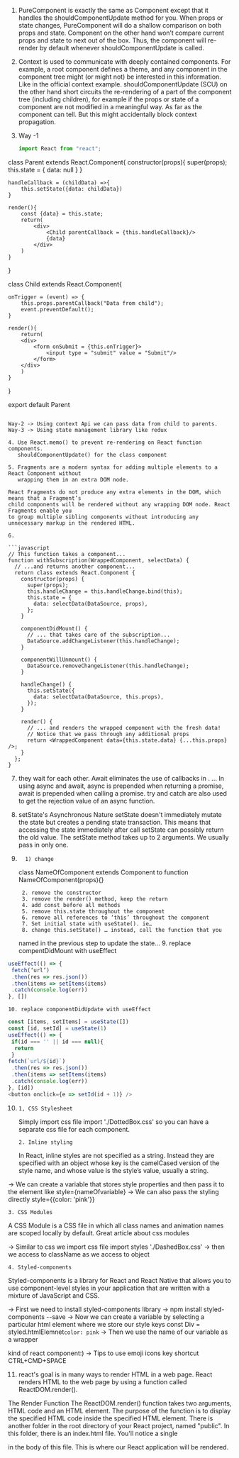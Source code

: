 1. PureComponent is exactly the same as Component except that it handles the shouldComponentUpdate method for you. When props or state changes, PureComponent will do a shallow comparison on both props and state. Component on the other hand won’t compare current props and state to next out of the box. Thus, the component will re-render by default whenever shouldComponentUpdate is called.

2. Context is used to communicate with deeply contained components. For example, a root component defines a theme, and any component in the component tree might (or might not) be interested in this information. Like in the official context example.
   shouldComponentUpdate (SCU) on the other hand short circuits the re-rendering of a part of the component tree (including children), for example if the props or state of a component are not modified in a meaningful way. As far as the component can tell. But this might accidentally block context propagation.

3. Way -1
   ```javascript
   import React from "react";
   ```

class Parent extends React.Component{
constructor(props){
super(props);
this.state = {
data: null
}
}

    handleCallback = (childData) =>{
        this.setState({data: childData})
    }

    render(){
        const {data} = this.state;
        return(
            <div>
                <Child parentCallback = {this.handleCallback}/>
                {data}
            </div>
        )
    }

}

class Child extends React.Component{

    onTrigger = (event) => {
        this.props.parentCallback("Data from child");
        event.preventDefault();
    }

    render(){
        return(
        <div>
            <form onSubmit = {this.onTrigger}>
                <input type = "submit" value = "Submit"/>
            </form>
        </div>
        )
    }

}

export default Parent

````

Way-2 -> Using context Api we can pass data from child to parents.
Way-3 -> Using state management library like redux

4. Use React.memo() to prevent re-rendering on React function components.
   shouldComponentUpdate() for the class component

5. Fragments are a modern syntax for adding multiple elements to a React Component without
   wrapping them in an extra DOM node.

React Fragments do not produce any extra elements in the DOM, which means that a Fragment’s
child components will be rendered without any wrapping DOM node. React Fragments enable you
to group multiple sibling components without introducing any unnecessary markup in the rendered HTML.

6.

```javascript
// This function takes a component...
function withSubscription(WrappedComponent, selectData) {
  // ...and returns another component...
  return class extends React.Component {
    constructor(props) {
      super(props);
      this.handleChange = this.handleChange.bind(this);
      this.state = {
        data: selectData(DataSource, props),
      };
    }

    componentDidMount() {
      // ... that takes care of the subscription...
      DataSource.addChangeListener(this.handleChange);
    }

    componentWillUnmount() {
      DataSource.removeChangeListener(this.handleChange);
    }

    handleChange() {
      this.setState({
        data: selectData(DataSource, this.props),
      });
    }

    render() {
      // ... and renders the wrapped component with the fresh data!
      // Notice that we pass through any additional props
      return <WrappedComponent data={this.state.data} {...this.props} />;
    }
  };
}
````

7.  they wait for each other. Await eliminates the use of callbacks in . ...
    In using async and await, async is prepended when returning a promise, await is
    prepended when calling a promise. try and catch are also used to get the rejection
    value of an async function.

8.  setState's Asynchronous Nature
    setState doesn't immediately mutate the state but creates a pending state
    transaction. This means that accessing the state immediately after call setState
    can possibly return the old value. The setState method takes up to 2 arguments.
    We usually pass in only one.

9.       1) change

    class NameOfComponent extends Component
    to
    function NameOfComponent(props){}

        2. remove the constructor
        3. remove the render() method, keep the return
        4. add const before all methods
        5. remove this.state throughout the component
        6. remove all references to ‘this’ throughout the component
        7. Set initial state with useState(). ie…
        8. change this.setState() … instead, call the function that you

    named in the previous step to update the state… 9. replace compentDidMount with useEffect

```javascript
useEffect(() => {
 fetch(‘url’)
 .then(res => res.json())
 .then(items => setItems(items)
 .catch(console.log(err))
}, [])
```

    10. replace componentDidUpdate with useEffect

```javascript
const [items, setItems] = useState([])
const [id, setId] = useState(1)
useEffect(() => {
 if(id === '' || id === null){
  return
 }
fetch(`url/${id}`)
 .then(res => res.json())
 .then(items => setItems(items)
 .catch(console.log(err))
}, [id])
<button onclick={e => setId(id + 1)} />
```

10.     1, CSS Stylesheet

    Simply import css file import './DottedBox.css' so you can have a separate css file for each component.

        2. Inline styling

    In React, inline styles are not specified as a string. Instead they are specified with an object whose
    key is the camelCased version of the style name, and whose value is the style’s value, usually a string.

-> We can create a variable that stores style properties and then pass it to the element like style={nameOfvariable}
-> We can also pass the styling directly style={{color: 'pink'}}

    3. CSS Modules

A CSS Module is a CSS file in which all class names and animation names are scoped locally by default.
Great article about css modules

-> Similar to css we import css file import styles './DashedBox.css'
-> then we access to className as we access to object

    4. Styled-components

Styled-components is a library for React and React Native that allows you to use component-level styles in
your application that are written with a mixture of JavaScript and CSS.

-> First we need to install styled-components library
-> npm install styled-components --save
-> Now we can create a variable by selecting a particular html element where we store our style keys const Div = styled.htmlElemnet`color: pink`
-> Then we use the name of our variable as a wrapper <Div></Div> kind of react component:)
-> Tips to use emoji icons key shortcut CTRL+CMD+SPACE

11. react's goal is in many ways to render HTML in a web page.
    React renders HTML to the web page by using a function called ReactDOM.render().

The Render Function
The ReactDOM.render() function takes two arguments, HTML code and an HTML element.
The purpose of the function is to display the specified HTML code inside the specified HTML element.
There is another folder in the root directory of your React project, named "public". In this folder, there is an index.html file.
You'll notice a single <div> in the body of this file. This is where our React application will be rendered.
